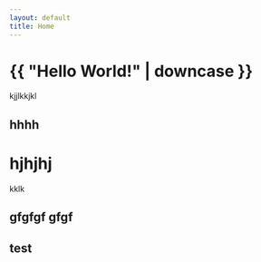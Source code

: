 ```yaml
---
layout: default
title: Home
---
```

<h1>{{ "Hello World!" | downcase }}</h1>
kjjlkkjkl

<h2>hhhh</h2>

# hjhjhj


kklk
###

gfgfgf
gfgf
---
test
---
